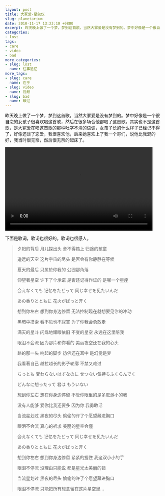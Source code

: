 ```yaml
---
layout: post
title: 大冢爱·星象仪
slug: planetarium
date: 2010-11-17 13:23:10 +0800
excerpt: 昨天晚上做了一个梦，梦到这首歌，当然大冢爱是没有梦到的。梦中好像是一个很自恋的女孩子很喜欢唱这首歌，然后在很多场合他都唱了这首歌。其实也不是这首歌，是大冢爱在唱这首歌的那种吐字不清的语调，女孩子长的什么样子已经记不得了，好像还谈了恋爱，我很喜欢他，后来她喜欢上了我一个哥们，说他比我混的好，我当时很无奈，然后很无奈的起床了。
categories:
- lost
tags:
- care
- video
- bad
more_categories:
- slug: lost
  name: 往事追忆
more_tags:
- slug: care
  name: 在乎
- slug: video
  name: 视频
- slug: bad
  name: 难过
---
```


昨天晚上做了一个梦，梦到这首歌，当然大冢爱是没有梦到的。梦中好像是一个很自恋的女孩子很喜欢唱这首歌，然后在很多场合他都唱了这首歌。其实也不是这首歌，是大冢爱在唱这首歌的那种吐字不清的语调，女孩子长的什么样子已经记不得了，好像还谈了恋爱，我很喜欢他，后来她喜欢上了我一个哥们，说他比我混的好，我当时很无奈，然后很无奈的起床了。


<video width="480" height="272" controls="controls">
	<source src="{{ site.path.uploads }}2010/11/17/planetarium/fandaoai.webm" type="video/webm" />
	<source src="{{ site.path.uploads }}2010/11/17/planetarium/fandaoai.mp4" type="video/mp4" />
	Your browser does not support the video tag.
</video>

下面是歌词，歌词也很好的。歌词也很感人。


> 夕阳的背后 月儿探出头 舍不得踏上 归途的孩童
>
> 遥远的天空 这片宇宙的尽头 是否会有你静静在等候
>
> 夏天的最后 只属於你我的 公园那角落
>
> 仰望著星空 许下了个承诺 是否还记得作证的 是哪一个星座
>
> 会えなくても 记忆をたどって 同じ幸せを见たいんだ
>
> あの香りとともに 花火がぱっと开く
>
> 想到你左右 想到你身边停留 无法控制现在就想要见你的冲动
>
> 黑暗中摸索 看不见也不寂寞 为了你我会勇敢走
>
> 满天的星斗 闪烁地耀眼依旧 不变的星空 永远在这里陪我
>
> 眼泪不会流 因为那片和你看的 美丽夜空还在我的心头
>
> 路的那一头 响起的脚步 彷佛还在耳中 是幻觉是梦
>
> 我看著自己 越拉越长的影子轮廓 不禁又难过
>
> ちっとも 変わらないはずなのに せつない気持ちふくらんでく
>
> どんなに想ったって 君は もういない
>
> 想到你左右 想在你身边停留 不管你眼里的是多麼渺小的我
>
> 没有人能够 爱你比我还要多 因为你 我勇敢活
>
> 当流星划过 黑夜的尽头 偷偷的许了个愿望藏进胸口
>
> 眼泪不会流 真心的祈求 美丽的星空会懂
>
> 会えなくても 记忆をたどって 同じ幸せを见たいんだ
>
> あの香りとともに 花火がぱっと开く
>
> 想到你左右 想到你身边停留 紧紧的握住 我这双小小的手
>
> 眼泪不停流 没理由只能说 都是星光太美丽的错
>
> 当流星划过 黑夜的尽头 偷偷的许了个愿望藏进胸口
>
> 眼泪不停流 只能把所有想念留在这片星空里…


